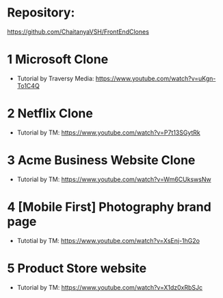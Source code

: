 # Repository: 
https://github.com/ChaitanyaVSH/FrontEndClones

# 1 Microsoft Clone
* Tutorial by Traversy Media: https://www.youtube.com/watch?v=uKgn-To1C4Q

# 2 Netflix Clone
* Tutorial by TM: https://www.youtube.com/watch?v=P7t13SGytRk

# 3 Acme Business Website Clone
* Tutorial by TM: https://www.youtube.com/watch?v=Wm6CUkswsNw

# 4 [Mobile First] Photography brand page
* Tutotial by TM: https://www.youtube.com/watch?v=XsEnj-1hG2o

# 5 Product Store website
* Tutorial by TM: https://www.youtube.com/watch?v=X1dz0xRbSJc